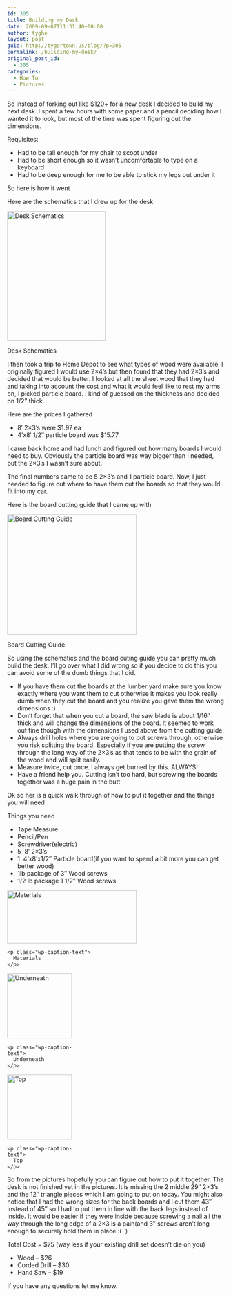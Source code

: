 ```yaml
---
id: 305
title: Building my Desk
date: 2009-09-07T11:31:40+00:00
author: tyghe
layout: post
guid: http://tygertown.us/blog/?p=305
permalink: /building-my-desk/
original_post_id:
  - 305
categories:
  - How To
  - Pictures
---
```

So instead of forking out like $120+ for a new desk I decided to build my next desk. I spent a few hours with some paper and a pencil deciding how I wanted it to look, but most of the time was spent figuring out the dimensions.

Requisites:

  * Had to be tall enough for my chair to scoot under
  * Had to be short enough so it wasn&#8217;t uncomfortable to type on a keyboard
  * Had to be deep enough for me to be able to stick my legs out under it

So here is how it went

Here are the schematics that I drew up for the desk

<div id="attachment_306" style="width: 238px" class="wp-caption aligncenter">
  <a href="http://tygertown.us/blog/wp-content/uploads/2009/09/DeskSchematics.jpg"><img class="size-medium wp-image-306" title="DeskSchematics" src="http://tygertown.us/blog/wp-content/uploads/2009/09/DeskSchematics-228x300.jpg" alt="Desk Schematics" width="228" height="300" /></a>
  
  <p class="wp-caption-text">
    Desk Schematics
  </p>
</div>

I then took a trip to Home Depot to see what types of wood were available. I originally figured I would use 2&#215;4&#8217;s but then found that they had 2&#215;3&#8217;s and decided that would be better. I looked at all the sheet wood that they had and taking into account the cost and what it would feel like to rest my arms on, I picked particle board. I kind of guessed on the thickness and decided on 1/2&#8243; thick.

Here are the prices I gathered

  * 8&#8242; 2&#215;3&#8217;s were $1.97 ea
  * 4&#8217;x8&#8242; 1/2&#8243; particle board was $15.77

I came back home and had lunch and figured out how many boards I would need to buy. Obviously the particle board was way bigger than I needed, but the 2&#215;3&#8217;s I wasn&#8217;t sure about.

The final numbers came to be 5 2&#215;3&#8217;s and 1 particle board. Now, I just needed to figure out where to have them cut the boards so that they would fit into my car.

Here is the board cutting guide that I came up with

<div id="attachment_309" style="width: 310px" class="wp-caption aligncenter">
  <a href="http://tygertown.us/blog/wp-content/uploads/2009/09/BoardLengths.jpg"><img class="size-medium wp-image-309" title="CuttingGuide" src="http://tygertown.us/blog/wp-content/uploads/2009/09/BoardLengths-300x279.jpg" alt="Board Cutting Guide" width="300" height="279" /></a>
  
  <p class="wp-caption-text">
    Board Cutting Guide
  </p>
</div>

So using the schematics and the board cuting guide you can pretty much build the desk. I&#8217;ll go over what I did wrong so if you decide to do this you can avoid some of the dumb things that I did.

  * If you have them cut the boards at the lumber yard make sure you know exactly where you want them to cut otherwise it makes you look really dumb when they cut the board and you realize you gave them the wrong dimensions <img src="https://tygertown.us/wp-includes/images/smilies/simple-smile.png" alt=":)" class="wp-smiley" style="height: 1em; max-height: 1em;" />
  * Don&#8217;t forget that when you cut a board, the saw blade is about 1/16&#8243; thick and will change the dimensions of the board. It seemed to work out fine though with the dimensions I used above from the cutting guide.
  * Always drill holes where you are going to put screws through, otherwise you risk splitting the board. Especially if you are putting the screw through the long way of the 2&#215;3&#8217;s as that tends to be with the grain of the wood and will split easily.
  * Measure twice, cut once. I always get burned by this. ALWAYS!
  * Have a friend help you. Cutting isn&#8217;t too hard, but screwing the boards together was a huge pain in the butt

Ok so her is a quick walk through of how to put it together and the things you will need

Things you need

  * Tape Measure
  * Pencil/Pen
  * Screwdriver(electric)
  * 5  8&#8242; 2&#215;3&#8217;s
  * 1  4&#8217;x8&#8217;x1/2&#8243; Particle board(if you want to spend a bit more you can get better wood)
  * 1lb package of 3&#8243; Wood screws
  * 1/2 lb package 1 1/2&#8243; Wood screws

<p style="text-align:left;">
  <div id="attachment_310" style="width: 310px" class="wp-caption aligncenter">
    <a href="http://tygertown.us/blog/wp-content/uploads/2009/09/IMGP6556.jpg"><img class="size-medium wp-image-310" title="IMGP6556" src="http://tygertown.us/blog/wp-content/uploads/2009/09/IMGP6556-300x122.jpg" alt="Materials" width="300" height="122" /></a>
    
    <p class="wp-caption-text">
      Materials
    </p>
  </div>
  
  <div id="attachment_311" style="width: 160px" class="wp-caption aligncenter">
    <a href="http://tygertown.us/blog/wp-content/uploads/2009/09/IMGP6558.jpg"><img class="size-thumbnail wp-image-311 " title="IMGP6558" src="http://tygertown.us/blog/wp-content/uploads/2009/09/IMGP6558-150x150.jpg" alt="Underneath" width="150" height="150" /></a>
    
    <p class="wp-caption-text">
      Underneath
    </p>
  </div>
  
  <div id="attachment_313" style="width: 160px" class="wp-caption aligncenter">
    <a href="http://tygertown.us/blog/wp-content/uploads/2009/09/IMGP6561.jpg"><img class="size-thumbnail wp-image-313" title="IMGP6561" src="http://tygertown.us/blog/wp-content/uploads/2009/09/IMGP6561-150x150.jpg" alt="Top" width="150" height="150" /></a>
    
    <p class="wp-caption-text">
      Top
    </p>
  </div>
  
  <p style="text-align:left;">
    So from the pictures hopefully you can figure out how to put it together. The desk is not finished yet in the pictures. It is missing the 2 middle 29&#8243; 2&#215;3&#8217;s and the 12&#8243; triangle pieces which I am going to put on today. You might also notice that I had the wrong sizes for the back boards and I cut them 43&#8243; instead of 45&#8243; so I had to put them in line with the back legs instead of inside. It would be easier if they were inside because screwing a nail all the way through the long edge of a 2&#215;3 is a pain(and 3&#8243; screws aren&#8217;t long enough to securely hold them in place <img src="https://tygertown.us/wp-includes/images/smilies/frownie.png" alt=":(" class="wp-smiley" style="height: 1em; max-height: 1em;" /> )
  </p>
  
  <p style="text-align:left;">
    Total Cost = $75 (way less if your existing drill set doesn&#8217;t die on you)
  </p>
  
  <ul>
    <li>
      Wood &#8211; $26
    </li>
    <li>
      Corded Drill &#8211; $30
    </li>
    <li>
      Hand Saw &#8211; $19
    </li>
  </ul>
  
  <p style="text-align:left;">
    If you have any questions let me know.
  </p>
